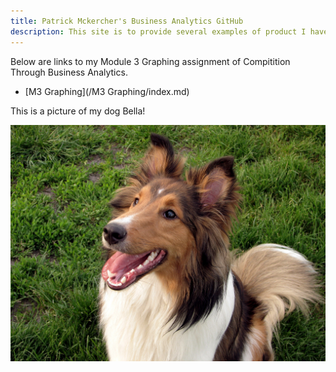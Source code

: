 ```yaml
---
title: Patrick Mckercher's Business Analytics GitHub
description: This site is to provide several examples of product I have created.
---
```


Below are links to my Module 3 Graphing assignment of Compitition Through Business Analytics.
- [M3 Graphing](/M3 Graphing/index.md)

This is a picture of my dog Bella!

![My Pictures](/pics/Bella.jpg)
